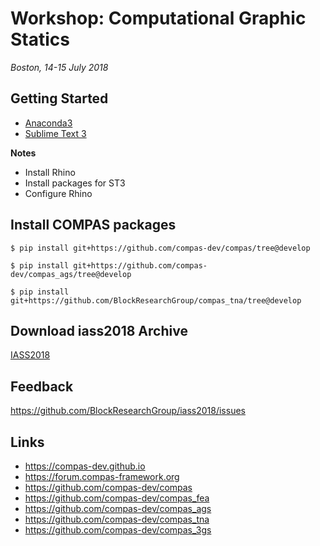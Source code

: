 # Workshop: Computational Graphic Statics

*Boston, 14-15 July 2018*

## Getting Started

* [Anaconda3](https://www.anaconda.com/download)
* [Sublime Text 3](https://www.sublimetext.com/)

**Notes**

* Install Rhino
* Install packages for ST3
* Configure Rhino

## Install COMPAS packages

```
$ pip install git+https://github.com/compas-dev/compas/tree@develop
```
```
$ pip install git+https://github.com/compas-dev/compas_ags/tree@develop
```
```
$ pip install git+https://github.com/BlockResearchGroup/compas_tna/tree@develop
```

## Download iass2018 Archive

[IASS2018](https://github.com/BlockResearchGroup/iass2018/archive/master.zip)

## Feedback

https://github.com/BlockResearchGroup/iass2018/issues

## Links

* https://compas-dev.github.io
* https://forum.compas-framework.org
* https://github.com/compas-dev/compas
* https://github.com/compas-dev/compas_fea
* https://github.com/compas-dev/compas_ags
* https://github.com/compas-dev/compas_tna
* https://github.com/compas-dev/compas_3gs
